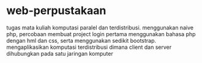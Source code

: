 # web-perpustakaan
tugas mata kuliah komputasi paralel dan terdistribusi.
menggunakan naive php, percobaan membuat project login pertama menggunakan bahasa php dengan hml dan css, serta menggunakan sedikit bootstrap.
mengaplikasikan komputasi terdistribusi dimana client dan server dihubungkan pada satu jaringan komputer
